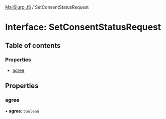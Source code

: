 [MailSlurp JS](../README.md) / SetConsentStatusRequest

# Interface: SetConsentStatusRequest

## Table of contents

### Properties

- [agree](SetConsentStatusRequest.md#agree)

## Properties

### agree

• **agree**: `boolean`
